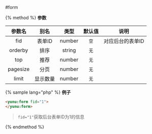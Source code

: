 #form

>

{% method %}
**参数**

|参数名|别名|类型|默认值|说明|
|:----:|:--:|:--:|:----:|:--:|
|fid|表单ID|number|`空`|对应后台的表单ID|
|orderby|排序|string|`无`||
|top |推荐|number|`无`||
|pagesize|分页|number|`无`||
|limit|显示数量|number|`无`||

{% sample lang="php" %}
**例子**

```html
<yunu:form fid="1">
</yunu:form>
```

>`fid="1"`获取后台表单ID为1的信息

{% endmethod %}
